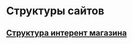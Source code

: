 # Структуры сайтов
## [Структура интерент магазина](https://github.com/iMironRU/web-site-dev/blob/main/10-specification/site-map/online-shop-sitemap.md)
